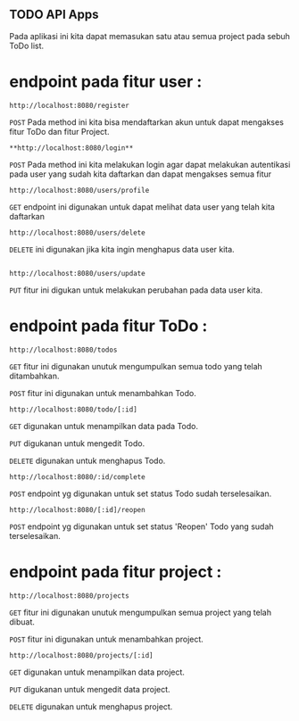 ## TODO API Apps

Pada aplikasi ini kita dapat memasukan satu atau semua project pada sebuh ToDo list.

# endpoint pada fitur user :

```
http://localhost:8080/register
```
`POST` Pada method ini kita bisa mendaftarkan akun untuk dapat mengakses fitur ToDo dan fitur Project.

```
**http://localhost:8080/login**
```
`POST` Pada method ini kita melakukan login agar dapat melakukan autentikasi pada user yang sudah kita daftarkan dan dapat mengakses semua fitur

```
http://localhost:8080/users/profile
```
`GET` endpoint ini digunakan untuk dapat melihat data user yang telah kita daftarkan

```
http://localhost:8080/users/delete
```
`DELETE` ini digunakan jika kita ingin menghapus data user kita.
```

http://localhost:8080/users/update
```
`PUT` fitur ini digukan untuk melakukan perubahan pada data user kita.

# endpoint pada fitur ToDo :
```
http://localhost:8080/todos
```
`GET`   fitur ini digunakan unutuk mengumpulkan semua todo yang telah ditambahkan.

`POST`  fitur ini digunakan untuk menambahkan Todo.

```
http://localhost:8080/todo/[:id]
```
`GET`     digunakan untuk menampilkan data pada Todo.

`PUT`     digukanan untuk mengedit Todo.

`DELETE`  digunakan untuk menghapus Todo.

```
http://localhost:8080/:id/complete
```
`POST`     endpoint yg digunakan untuk set status Todo sudah terselesaikan.

```
http://localhost:8080/[:id]/reopen
```
`POST`     endpoint yg digunakan untuk set status 'Reopen' Todo yang sudah terselesaikan.

# endpoint pada fitur project :
```
http://localhost:8080/projects
```
`GET`   fitur ini digunakan unutuk mengumpulkan semua project yang telah dibuat.

`POST`  fitur ini digunakan untuk menambahkan project.

```
http://localhost:8080/projects/[:id]
```
`GET`     digunakan untuk menampilkan data project.

`PUT`     digukanan untuk mengedit data project.

`DELETE`  digunakan untuk menghapus project.

